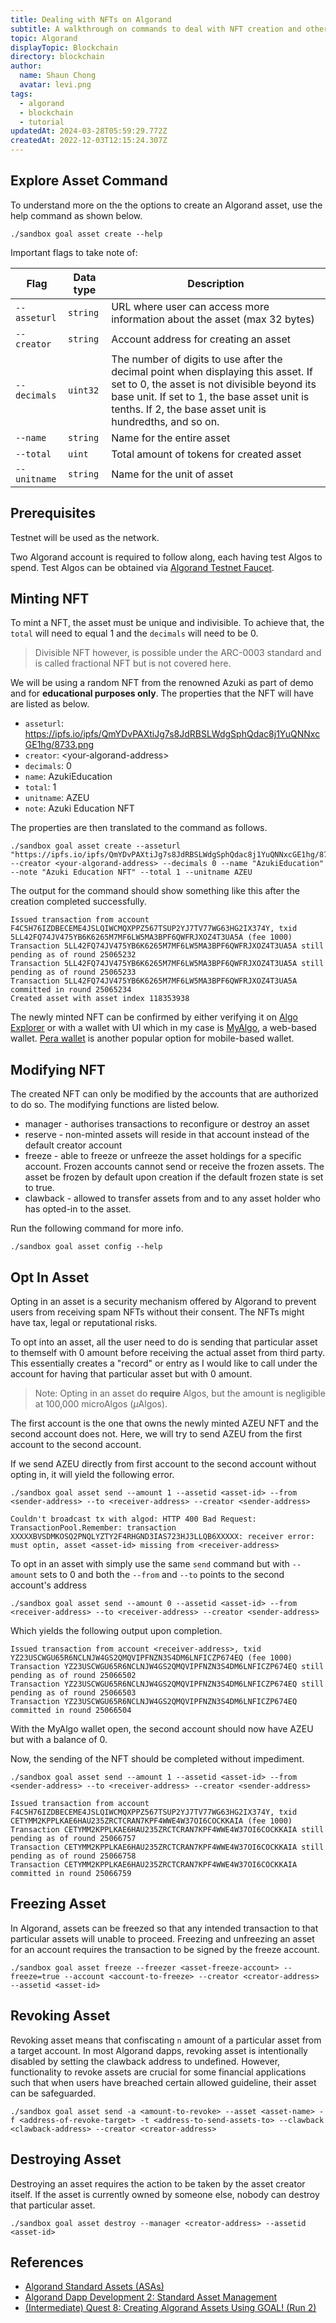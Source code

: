 ```yaml
---
title: Dealing with NFTs on Algorand
subtitle: A walkthrough on commands to deal with NFT creation and others with GOAL
topic: Algorand
displayTopic: Blockchain
directory: blockchain
author:
  name: Shaun Chong
  avatar: levi.png
tags:
  - algorand
  - blockchain
  - tutorial
updatedAt: 2024-03-28T05:59:29.772Z
createdAt: 2022-12-03T12:15:24.307Z
---
```


## Explore Asset Command

To understand more on the the options to create an Algorand asset, use the help command as shown below.

```
./sandbox goal asset create --help
```

Important flags to take note of:

| Flag         | Data type | Description                                                                                                                                                                                                                                   |
| ------------ | --------- | --------------------------------------------------------------------------------------------------------------------------------------------------------------------------------------------------------------------------------------------- |
| `--asseturl` | `string`  | URL where user can access more information about the asset (max 32 bytes)                                                                                                                                                                     |
| `--creator`  | `string`  | Account address for creating an asset                                                                                                                                                                                                         |
| `--decimals` | `uint32`  | The number of digits to use after the decimal point when displaying this asset. If set to 0, the asset is not divisible beyond its base unit. If set to 1, the base asset unit is tenths. If 2, the base asset unit is hundredths, and so on. |
| `--name`     | `string`  | Name for the entire asset                                                                                                                                                                                                                     |
| `--total`    | `uint`    | Total amount of tokens for created asset                                                                                                                                                                                                      |
| `--unitname` | `string`  | Name for the unit of asset                                                                                                                                                                                                                    |

## Prerequisites

Testnet will be used as the network.

Two Algorand account is required to follow along, each having test Algos to spend. Test Algos can be obtained via [Algorand Testnet Faucet](https://bank.testnet.algorand.network/).

## Minting NFT

To mint a NFT, the asset must be unique and indivisible. To achieve that, the `total` will need to equal 1 and the `decimals` will need to be 0.

> Divisible NFT however, is possible under the ARC-0003 standard and is called fractional NFT but is not covered here.

We will be using a random NFT from the renowned Azuki as part of demo and for **educational purposes only**. The properties that the NFT will have are listed as below.

- `asseturl`: https://ipfs.io/ipfs/QmYDvPAXtiJg7s8JdRBSLWdgSphQdac8j1YuQNNxcGE1hg/8733.png
- `creator`: \<your-algorand-address\>
- `decimals`: 0
- `name`: AzukiEducation
- `total`: 1
- `unitname`: AZEU
- `note`: Azuki Education NFT

The properties are then translated to the command as follows.

```
./sandbox goal asset create --asseturl "https://ipfs.io/ipfs/QmYDvPAXtiJg7s8JdRBSLWdgSphQdac8j1YuQNNxcGE1hg/8733.png" --creator <your-algorand-address> --decimals 0 --name "AzukiEducation" --note "Azuki Education NFT" --total 1 --unitname AZEU
```

The output for the command should show something like this after the creation completed successfully.

```
Issued transaction from account F4C5H76IZDBECEME4JSLQIWCMQXPPZ567TSUP2YJ7TV77WG63HG2IX374Y, txid 5LL42FQ74JV475YB6K6265M7MF6LW5MA3BPF6QWFRJXOZ4T3UA5A (fee 1000)
Transaction 5LL42FQ74JV475YB6K6265M7MF6LW5MA3BPF6QWFRJXOZ4T3UA5A still pending as of round 25065232
Transaction 5LL42FQ74JV475YB6K6265M7MF6LW5MA3BPF6QWFRJXOZ4T3UA5A still pending as of round 25065233
Transaction 5LL42FQ74JV475YB6K6265M7MF6LW5MA3BPF6QWFRJXOZ4T3UA5A committed in round 25065234
Created asset with asset index 118353938
```

The newly minted NFT can be confirmed by either verifying it on [Algo Explorer](https://algoexplorer.io/) or with a wallet with UI which in my case is [MyAlgo](https://wallet.myalgo.com/), a web-based wallet. [Pera wallet](https://perawallet.app/) is another popular option for mobile-based wallet.

<v-img src="dealing-with-nft-in-algorand/asset-created.png" alt="Creating an asset" border max-width="300px"></v-img>

## Modifying NFT

The created NFT can only be modified by the accounts that are authorized to do so. The modifying functions are listed below.

- manager - authorises transactions to reconfigure or destroy an asset
- reserve - non-minted assets will reside in that account instead of the default creator account
- freeze - able to freeze or unfreeze the asset holdings for a specific account. Frozen accounts cannot send or receive the frozen assets. The asset be frozen by default upon creation if the default frozen state is set to true.
- clawback - allowed to transfer assets from and to any asset holder who has opted-in to the asset.

Run the following command for more info.

```
./sandbox goal asset config --help
```

## Opt In Asset

Opting in an asset is a security mechanism offered by Algorand to prevent users from receiving spam NFTs without their consent. The NFTs might have tax, legal or reputational risks.

To opt into an asset, all the user need to do is sending that particular asset to themself with 0 amount before receiving the actual asset from third party. This essentially creates a "record" or entry as I would like to call under the account for having that particular asset but with 0 amount.

> Note: Opting in an asset do **require** Algos, but the amount is negligible at 100,000 microAlgos ($\mu$Algos).

The first account is the one that owns the newly minted AZEU NFT and the second account does not. Here, we will try to send AZEU from the first account to the second account.

If we send AZEU directly from first account to the second account without opting in, it will yield the following error.

```
./sandbox goal asset send --amount 1 --assetid <asset-id> --from <sender-address> --to <receiver-address> --creator <sender-address>
```

```
Couldn't broadcast tx with algod: HTTP 400 Bad Request: TransactionPool.Remember: transaction XXXXXBVSDMKOSQ2PNQLYZTY2F4RHGND3IAS723HJ3LLQB6XXXXX: receiver error: must optin, asset <asset-id> missing from <receiver-address>
```

To opt in an asset with simply use the same `send` command but with `--amount` sets to 0 and both the `--from` and `--to` points to the second account's address

```
./sandbox goal asset send --amount 0 --assetid <asset-id> --from <receiver-address> --to <receiver-address> --creator <sender-address>
```

Which yields the following output upon completion.

```
Issued transaction from account <receiver-address>, txid YZ23USCWGU65R6NCLNJW4GS2QMQVIPFNZN3S4DM6LNFICZP674EQ (fee 1000)
Transaction YZ23USCWGU65R6NCLNJW4GS2QMQVIPFNZN3S4DM6LNFICZP674EQ still pending as of round 25066502
Transaction YZ23USCWGU65R6NCLNJW4GS2QMQVIPFNZN3S4DM6LNFICZP674EQ still pending as of round 25066503
Transaction YZ23USCWGU65R6NCLNJW4GS2QMQVIPFNZN3S4DM6LNFICZP674EQ committed in round 25066504
```

With the MyAlgo wallet open, the second account should now have AZEU but with a balance of 0.

<v-img src="dealing-with-nft-in-algorand/opt-in-asset.png" alt="Opting in new asset" border max-width="300px"></v-img>

Now, the sending of the NFT should be completed without impediment.

```
./sandbox goal asset send --amount 1 --assetid <asset-id> --from <sender-address> --to <receiver-address> --creator <sender-address>
```

```
Issued transaction from account F4C5H76IZDBECEME4JSLQIWCMQXPPZ567TSUP2YJ7TV77WG63HG2IX374Y, txid CETYMM2KPPLKAE6HAU235ZRCTCRAN7KPF4WWE4W37OI6COCKKAIA (fee 1000)
Transaction CETYMM2KPPLKAE6HAU235ZRCTCRAN7KPF4WWE4W37OI6COCKKAIA still pending as of round 25066757
Transaction CETYMM2KPPLKAE6HAU235ZRCTCRAN7KPF4WWE4W37OI6COCKKAIA still pending as of round 25066758
Transaction CETYMM2KPPLKAE6HAU235ZRCTCRAN7KPF4WWE4W37OI6COCKKAIA committed in round 25066759
```

## Freezing Asset

In Algorand, assets can be freezed so that any intended transaction to that particular assets will unable to proceed. Freezing and unfreezing an asset for an account requires the transaction to be signed by the freeze account.

```
./sandbox goal asset freeze --freezer <asset-freeze-account> --freeze=true --account <account-to-freeze> --creator <creator-address> --assetid <asset-id>
```

## Revoking Asset

Revoking asset means that confiscating `n` amount of a particular asset from a target account. In most Algorand dapps, revoking asset is intentionally disabled by setting the clawback address to undefined. However, functionality to revoke assets are crucial for some financial applications such that when users have breached certain allowed guideline, their asset can be safeguarded.

```
./sandbox goal asset send -a <amount-to-revoke> --asset <asset-name> -f <address-of-revoke-target> -t <address-to-send-assets-to> --clawback <clawback-address> --creator <creator-address>
```

## Destroying Asset

Destroying an asset requires the action to be taken by the asset creator itself. If the asset is currently owned by someone else, nobody can destroy that particular asset.

```
./sandbox goal asset destroy --manager <creator-address> --assetid <asset-id>
```

## References

- [Algorand Standard Assets (ASAs)](https://developer.algorand.org/docs/get-details/asa/)
- [Algorand Dapp Development 2: Standard Asset Management](https://dappradar.com/blog/algorand-dapp-development-2-standard-asset-management/)
- [(Intermediate) Quest 8: Creating Algorand Assets Using GOAL! (Run 2)](https://app.stackup.dev/quest_page/intermediate-quest-8-creating-algorand-assets-using-goal-re-run)
